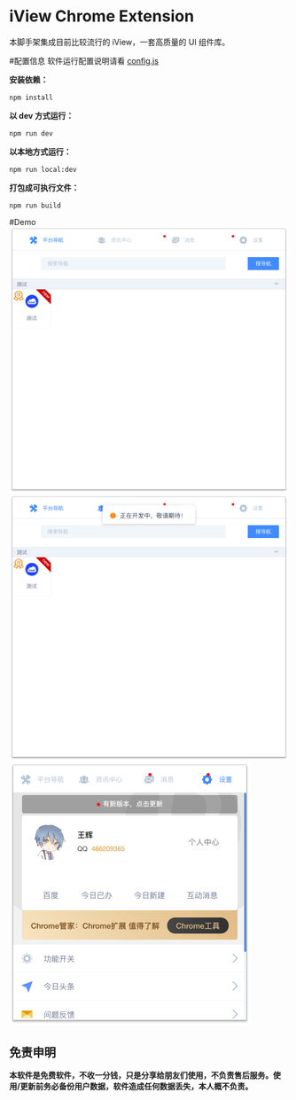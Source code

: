 # iView Chrome Extension

本脚手架集成目前比较流行的 iView，一套高质量的 UI 组件库。

#配置信息
软件运行配置说明请看 [config.js](config.js)

**安装依赖：**

```bat
npm install
```

**以 dev 方式运行：**

```bat
npm run dev
```

**以本地方式运行：**

```bat
npm run local:dev
```

**打包成可执行文件：**

```bat
npm run build
```

#Demo
![demo01](./images/demo01.png)
![demo02](./images/demo02.png)
![demo03](./images/demo03.png)

## 免责申明

**本软件是免费软件，不收一分钱，只是分享给朋友们使用，不负责售后服务。使用/更新前务必备份用户数据，软件造成任何数据丢失，本人概不负责。**
